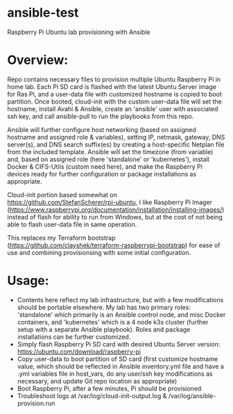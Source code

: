 # ansible-test
Raspberry Pi Ubuntu lab provisioning with Ansible

# Overview: 
Repo contains necessary files to provision multiple Ubuntu Raspberry Pi in home lab. Each Pi SD card is flashed with the latest Ubuntu Server image for Ras Pi, and a user-data file with customized hostname is copied to boot partition. Once booted, cloud-init with the custom user-data file will set the hostname, install Avahi & Ansible, create an 'ansible' user with associated ssh key, and call ansible-pull to run the playbooks from this repo.

Ansible will further configure host networking (based on assigned hostname and assigned role & variables), setting IP, netmask, gateway, DNS server(s), and DNS search suffix(es) by creating a host-specific Netplan file from the included template.  Ansible will set the timezone (from variable) and, based on assigned role (here 'standalone' or 'kubernetes'), install Docker & CIFS-Utils (custom need here), and make the Raspberry Pi devices ready for further configuration or package installations as appropriate.

Cloud-init portion based somewhat on https://github.com/StefanScherer/rpi-ubuntu, I like Raspberry Pi Imager (https://www.raspberrypi.org/documentation/installation/installing-images/) instead of flash for ability to run from Windows, but at the cost of not being able to flash user-data file in same operation.

This replaces my Terraform bootstrap (https://github.com/clayshek/terraform-raspberrypi-bootstrap) for ease of use and combining provisionsing with some initial configuration.

# Usage:
- Contents here reflect my lab infrastructure, but with a few modifications should be portable elsewhere. My lab has two primary roles: 'standalone' which primarily is an Ansible control node, and misc Docker containers, and 'kubernetes' which is a 4 node k3s cluster (further setup with a separate Ansible playbook). Roles and package installations can be further customized.
- Simply flash Raspberry Pi SD card with desired Ubuntu Server version: https://ubuntu.com/download/raspberry-pi
- Copy user-data to boot partition of SD card (first customize hostname value, which should be reflected in Ansible inventory.yml file and have a .yml variables file in host_vars, do any user/ssh key modifications as necessary, and update Git repo location as appropriate)
- Boot Raspberry Pi, after a few minutes, Pi should be provisioned 
- Troubleshoot logs at /var/log/cloud-init-output.log & /var/log/ansible-provision.run
